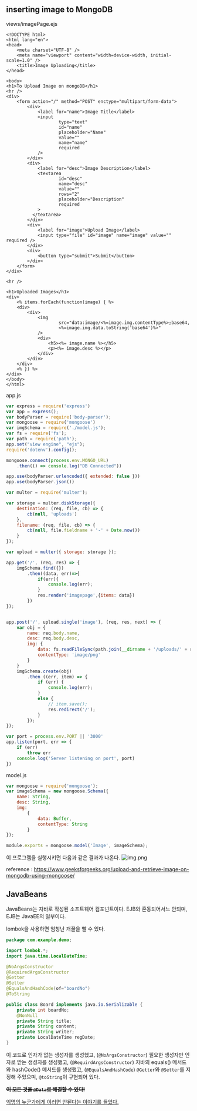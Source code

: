 ## inserting image to MongoDB

views/imagePage.ejs
```ejs
<!DOCTYPE html>
<html lang="en">
<head>
    <meta charset="UTF-8" />
    <meta name="viewport" content="width=device-width, initial-scale=1.0" />
    <title>Image Uploading</title>
</head>

<body>
<h1>To Upload Image on mongoDB</h1>
<hr />
<div>
    <form action="/" method="POST" enctype="multipart/form-data">
        <div>
            <label for="name">Image Title</label>
            <input
                    type="text"
                    id="name"
                    placeholder="Name"
                    value=""
                    name="name"
                    required
            />
        </div>
        <div>
            <label for="desc">Image Description</label>
            <textarea
                    id="desc"
                    name="desc"
                    value=""
                    rows="2"
                    placeholder="Description"
                    required
            >
          </textarea>
        </div>
        <div>
            <label for="image">Upload Image</label>
            <input type="file" id="image" name="image" value="" required />
        </div>
        <div>
            <button type="submit">Submit</button>
        </div>
    </form>
</div>

<hr />

<h1>Uploaded Images</h1>
<div>
    <% items.forEach(function(image) { %>
    <div>
        <div>
            <img
                    src="data:image/<%=image.img.contentType%>;base64,
                    <%=image.img.data.toString('base64')%>"
            />
            <div>
                <h5><%= image.name %></h5>
                <p><%= image.desc %></p>
            </div>
        </div>
    </div>
    <% }) %>
</div>
</body>
</html>
```

app.js
```js
var express = require('express')
var app = express();
var bodyParser = require('body-parser');
var mongoose = require('mongoose')
var imgSchema = require('./model.js');
var fs = require('fs');
var path = require('path');
app.set("view engine", "ejs");
require('dotenv').config();

mongoose.connect(process.env.MONGO_URL)
    .then(() => console.log("DB Connected"))

app.use(bodyParser.urlencoded({ extended: false }))
app.use(bodyParser.json())

var multer = require('multer');

var storage = multer.diskStorage({
    destination: (req, file, cb) => {
        cb(null, 'uploads')
    },
    filename: (req, file, cb) => {
        cb(null, file.fieldname + '-' + Date.now())
    }
});

var upload = multer({ storage: storage });

app.get('/', (req, res) => {
    imgSchema.find({})
        .then((data, err)=>{
            if(err){
                console.log(err);
            }
            res.render('imagepage',{items: data})
        })
});


app.post('/', upload.single('image'), (req, res, next) => {
    var obj = {
        name: req.body.name,
        desc: req.body.desc,
        img: {
            data: fs.readFileSync(path.join(__dirname + '/uploads/' + req.file.filename)),
            contentType: 'image/png'
        }
    }
    imgSchema.create(obj)
        .then ((err, item) => {
            if (err) {
                console.log(err);
            }
            else {
                // item.save();
                res.redirect('/');
            }
        });
});

var port = process.env.PORT || '3000'
app.listen(port, err => {
    if (err)
        throw err
    console.log('Server listening on port', port)
})
```

model.js
```js
var mongoose = require('mongoose');
var imageSchema = new mongoose.Schema({
    name: String,
    desc: String,
    img:
        {
            data: Buffer,
            contentType: String
        }
});

module.exports = mongoose.model('Image', imageSchema);
```

이 프로그램을 실행시키면 다음과 같은 결과가 나온다.
![img.png](img.png)

reference : https://www.geeksforgeeks.org/upload-and-retrieve-image-on-mongodb-using-mongoose/

## JavaBeans
JavaBeans는 자바로 작성된 소프트웨어 컴포넌트이다. EJB와 혼동되어서느 안되며, EJB는 JavaEE의 일부이다. 

lombok을 사용하면 엄청난 개꿀을 빨 수 있다. 
```java
package com.example.demo;

import lombok.*;
import java.time.LocalDateTime;

@NoArgsConstructor
@RequiredArgsConstructor
@Getter
@Setter
@EqualsAndHashCode(of="boardNo")
@ToString

public class Board implements java.io.Serializable {
    private int boardNo;
    @NonNull
    private String title;
    private String content;
    private String writer;
    private LocalDateTime regDate;
}
```

이 코드로 인자가 없는 생성자를 생성했고, (``@NoArgsConstructor``) 
필요한 생성자만 인자로 받는 생성자를 생성했고, (``@RequirdArgsConstructor``)
자바의 equals() 메서드와 hashCode() 메서드를 생성했고, (``@EqualsAndHashCode``)
``@Getter``와 ``@Setter``를 지정해 주었으며, 
``@toString``이 구현되어 있다. 

~~**이 모든 것을 ``@Data``로 해결할 수 있다!**~~

[익명의 누군가에게 이러면 안된다는 이야기를 들었다.](https://kwonnam.pe.kr/wiki/java/lombok/pitfall#data_사용금지)

